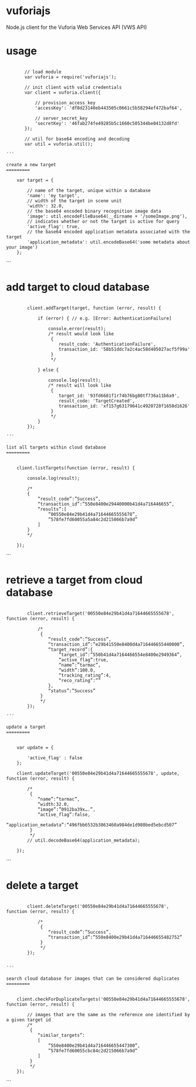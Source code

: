 vuforiajs
=========

 Node.js client for the Vuforia Web Services API (VWS API)
 
usage
=========
 
 ```
    
        // load module
        var vuforia = require('vuforiajs');
        
        // init client with valid credentials
        var client = vuforia.client({
        
            // provision_access_key
            'accessKey': 'df8d23140eb443505c0661c5b58294ef472baf64',
        
            // server_secret_key
            'secretKey': '46fab274fe49285b5c1660c505344be04132d8fd'
        });
        
        // util for base64 encoding and decoding
        var util = vuforia.util();
        
´´´
        
create a new target
=========
 
 ```        
        
        var target = {
        
            // name of the target, unique within a database
            'name': 'my target',
            // width of the target in scene unit
            'width': 32.0,
            // the base64 encoded binary recognition image data
            'image': util.encodeFileBase64(__dirname + '/someImage.png'),
            // indicates whether or not the target is active for query
            'active_flag': true,
            // the base64 encoded application metadata associated with the target
            'application_metadata': util.encodeBase64('some metadata about your image')
        };
        
´´´
        
add target to cloud database
=========
 
```    
        
        client.addTarget(target, function (error, result) {
        
            if (error) { // e.g. [Error: AuthenticationFailure]
        
                console.error(result);
                /* result would look like
                 {
                    result_code: 'AuthenticationFailure',
                    transaction_id: '58b51ddc7a2c4ac58d405027acf5f99a'
                 }
                 */
        
            } else {
        
                console.log(result);
                /* result will look like
                 {
                    target_id: '93fd6681f1r74b76bg80tf736a11b6a9',
                    result_code: 'TargetCreated',
                    transaction_id: 'xf157g63179641c4920728f1650d1626'
                 }
                 */
            }
        });
        
´´´
        
list all targets within cloud database
=========
         
``` 
        
        client.listTargets(function (error, result) {
        
            console.log(result);
        
            /*
            {
                “result_code”:”Success”,
                “transaction_id”:”550e8400e29440000b41d4a716446655”,
                “results”:[
                    ”00550e84e29b41d4a71644665555678”,
                    ”578fe7fd60055a5a84c2d215066b7a9d”
                ]
            }
            */
        
        });
               
´´´
        
retrieve a target from cloud database
=========
         
```
        
        client.retrieveTarget('00550e84e29b41d4a71644665555678', function (error, result) {
        
            /*
             {
                “result_code”:”Success”,
                “transaction_id”:”e29b41550e8400d4a716446655440000”,
                “target_record”:{
                    “target_id”:”550b41d4a7164466554e8400e2949364”,
                    “active_flag”:true,
                    “name”:”tarmac”,
                    “width”:100.0,
                    “tracking_rating”:4,
                    “reco_rating”:””
                },
                “status”:”Success”
             }
             */
        });
        
´´´
        
update a target
=========
         
```
        
        var update = {
        
            'active_flag' : false
        };
        
        client.updateTarget('00550e84e29b41d4a71644665555678', update, function (error, result) {
        
            /*
             {
                “name”:”tarmac”,
                “width:32.0,
                “image”:”0912ba39x….”,
                “active_flag”:false,
                “application_metadata”:“496fbb6532b3863460a984de1d980bed5ebcd507”
             }
             */
            // util.decodeBase64(application_metadata);
        
        });
        
´´´
        
delete a target
=========
         
```
        
        client.deleteTarget('00550e84e29b41d4a71644665555678', function (error, result) {
        
            /*
             {
                “result_code”:”Success”,
                “transaction_id”:”550e8400e29b41d4a716446655482752”
             }
             */
        });
        
        
´´´
        
search cloud database for images that can be considered duplicates
=========
         
```
        
        client.checkForDuplicateTargets('00550e84e29b41d4a71644665555678', function (error, result) {
        
            // images that are the same as the reference one identified by a given target id
            /*
             {
                “similar_targets”:
                [
                    ”550e8400e29b41d4a716446655447300”,
                    ”578fe7fd60055cbc84c2d215066b7a9d”
                ]
             }
             */
        });


´´´
